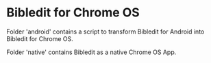 # Bibledit for Chrome OS

Folder 'android' contains a script to transform Bibledit for Android into Bibledit for Chrome OS.

Folder 'native' contains Bibledit as a native Chrome OS App.


